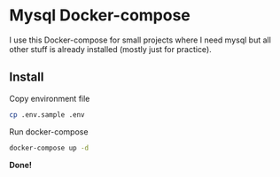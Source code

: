 # Mysql Docker-compose

I use this Docker-compose for small projects where I need mysql but all other
stuff is already installed (mostly just for practice).

## Install

Copy environment file
```bash
cp .env.sample .env
```

Run docker-compose
```bash
docker-compose up -d
```

**Done!**

